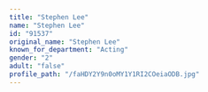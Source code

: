 ```yaml
---
title: "Stephen Lee"
name: "Stephen Lee"
id: "91537"
original_name: "Stephen Lee"
known_for_department: "Acting"
gender: "2"
adult: "false"
profile_path: "/faHDY2Y9n0oMY1Y1RI2COeiaODB.jpg"
---
```

